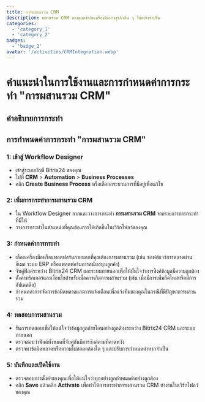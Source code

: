 ```yaml
---
title: การผสานรวม CRM
description: ผสานรวม CRM ของคุณเข้ากับเครื่องมือทางธุรกิจอื่น ๆ ได้อย่างราบรื่น
categories: 
  - 'category_1'
  - 'category_2'
badges: 
  - 'badge_2'
avatar: '/activities/CRMIntegration.webp'
---
```

# คำแนะนำในการใช้งานและการกำหนดค่าการกระทำ "การผสานรวม CRM"

## คำอธิบายการกระทำ

## **การกำหนดค่าการกระทำ "การผสานรวม CRM"**

### 1: เข้าสู่ Workflow Designer
- เข้าสู่ระบบบัญชี Bitrix24 ของคุณ
- ไปที่ **CRM** > **Automation** > **Business Processes**
- คลิก **Create Business Process** หรือเลือกกระบวนการที่มีอยู่เพื่อแก้ไข

### 2: เพิ่มการกระทำการผสานรวม CRM
- ใน Workflow Designer ลากและวางการกระทำ **การผสานรวม CRM** จากรายการการกระทำที่มีให้
- วางการกระทำในตำแหน่งที่คุณต้องการให้เกิดขึ้นในเวิร์กโฟลว์ของคุณ

### 3: กำหนดค่าการกระทำ
- เลือกเครื่องมือหรือแพลตฟอร์มภายนอกที่คุณต้องการผสานรวม (เช่น ซอฟต์แวร์การตลาดผ่านอีเมล ระบบ ERP หรือแพลตฟอร์มการสนับสนุนลูกค้า)
- จับคู่ฟิลด์ระหว่าง Bitrix24 CRM และระบบภายนอกเพื่อให้มั่นใจว่าการซิงค์ข้อมูลมีความถูกต้อง
- ตั้งค่าทริกเกอร์และเงื่อนไขสำหรับเมื่อควรเกิดการผสานรวม (เช่น เมื่อมีการเพิ่มลีดใหม่หรือมีการอัปเดตดีล)
- กำหนดค่าการจัดการข้อผิดพลาดและการแจ้งเตือนเพื่อแจ้งทีมของคุณในกรณีที่มีปัญหาการผสานรวม

### 4: ทดสอบการผสานรวม
- รันการทดสอบเพื่อให้แน่ใจว่าข้อมูลถูกถ่ายโอนอย่างถูกต้องระหว่าง Bitrix24 CRM และระบบภายนอก
- ตรวจสอบว่าฟิลด์ทั้งหมดที่จับคู่กันมีการซิงค์ตามที่คาดหวัง
- ตรวจหาข้อผิดพลาดหรือความไม่สอดคล้องใด ๆ และปรับการกำหนดค่าหากจำเป็น

### 5: บันทึกและเปิดใช้งาน
- ตรวจสอบการตั้งค่าของคุณเพื่อให้แน่ใจว่าทุกอย่างถูกกำหนดค่าอย่างถูกต้อง
- คลิก **Save** แล้วคลิก **Activate** เพื่อทำให้การกระทำการผสานรวม CRM ทำงานในเวิร์กโฟลว์ของคุณ
